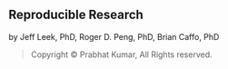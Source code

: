 ## Reproducible Research
by Jeff Leek, PhD, Roger D. Peng, PhD, Brian Caffo, PhD

> Copyright © Prabhat Kumar, All Rights reserved.
